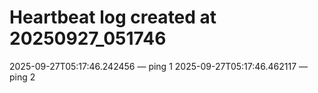 # Heartbeat log created at 20250927_051746
2025-09-27T05:17:46.242456 — ping 1
2025-09-27T05:17:46.462117 — ping 2
